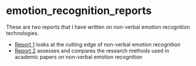 # emotion_recognition_reports

These are two reports that I have written on non-verbal emotion recognition technologies.

- [Report 1](https://github.com/jacobghdean/emotion_recognition_reports/blob/main/Report%201%20Non-Verbal%20Affective%20Computing.pdf) looks at the cutting edge of non-verbal emotion recognition
- [Report 2](https://github.com/jacobghdean/emotion_recognition_reports/blob/main/Report%202%20Non-Verbal%20Affective%20Computing.pdf) assesses and compares the research methods used in academic papers on non-verbal emotion recognition

